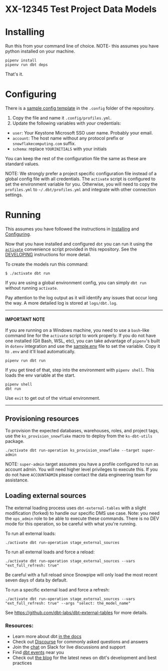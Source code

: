 # XX-12345 Test Project Data Models

# Installing
Run this from your command line of choice. NOTE- this assumes you have python installed on your machine. 

```
pipenv install
pipenv run dbt deps
```

That's it.  


# Configuring
There is a [sample config template](.config/sample.profiles.yml) in the `.config` folder of the repository.  

1. Copy the file and name it `.config/profiles.yml`. 
2. Update the following variables with _your_ credentials:
- `user`: Your Keystone Microsoft SSO user name. Probably your email. 
- `account`: The host name without any protocol prefix or `snowflakecomputing.com` suffix. 
- `schema`: replace `YOURINITIALS` with your initials

You can keep the rest of the configuration file the same as these are standard values.  

NOTE: We strongly prefer a project specific configuration file instead of a global config file with all credentials.  The `activate` script is configured to set the environment variable for you.  Otherwise, you will need to copy the `profiles.yml` to `~/.dbt/profiles.yml` and integrate with other connection settings. 

# Running
This assumes you have followed the instructions in [Installing](#installing) and [Configuring](#configuring).

Now that you have installed and configured `dbt` you can run it using the [`activate`](activate) convenience script provided in this repository.  See the [DEVELOPING](DEVELOPING.md) instructions for more detail. 

To create the models run this command:
```
$ ./activate dbt run 
```

If you are using a global environment config, you can simply `dbt run` without running `activate`. 

Pay attention to the log output as it will identify any issues that occur long the way.  A more detailed log is stored at `logs/dbt.log`.

<hr>

#### IMPORTANT NOTE
If you are running on a Windows machine, you need to use a `bash`-like command line for the `activate` script to work properly.  If you do not have one installed (Git Bash, WSL, etc), you can take advantage of `pipenv`'s built in `dotenv` integration and use the [sample.env](sample.env) file to set the variable.  Copy it to `.env` and it'll load automatically. 


```
pipenv run dbt run 
```

If you get tired of that, step into the environment with `pipenv shell`.  This loads the env variable at the start.

```
pipenv shell
dbt run 
```

Use `exit` to get out of the virtual environment. 

<hr>

## Provisioning resources

To provision the expected databases, warehouses, roles, and project tags, use the `ks_provision_snowflake` macro to deploy from the `ks-dbt-utils` package. 

```
./activate dbt run-operation ks_provision_snowflake --target super-admin
```

NOTE: `super-admin` target assumes you have a profile configured to run as account admin. You will need higher level privileges to execute this.  If you do not have `ACCOUNTADMIN` please contact the data engineering team for assistance. 

## Loading external sources
The external loading process uses `dbt-external-tables` with a slight modification (forked) to handle our specific DMS use case. Note: you need the `ops_admin` role to be able to execute these commands.  There is no DEV mode for this operation, so be careful with what you're running. 

To run all external loads:
```
./activate dbt run-operation stage_external_sources 
```

To run all external loads and force a reload:
```
./activate dbt run-operation stage_external_sources --vars "ext_full_refresh: true"
```

Be careful with a full reload since Snowpipe will only load the most recent seven days of data by default. 

To run a specific external load and force a refresh:
```
./activate dbt run-operation stage_external_sources --vars "ext_full_refresh: true" --args "select: the_model_name"
```

See https://github.com/dbt-labs/dbt-external-tables for more details.



### Resources:
- Learn more about dbt [in the docs](https://docs.getdbt.com/docs/introduction)
- Check out [Discourse](https://discourse.getdbt.com/) for commonly asked questions and answers
- Join the [chat](https://community.getdbt.com/) on Slack for live discussions and support
- Find [dbt events](https://events.getdbt.com) near you
- Check out [the blog](https://blog.getdbt.com/) for the latest news on dbt's development and best practices
